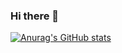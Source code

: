 ### Hi there 👋

[![Anurag's GitHub stats](https://github-readme-stats.vercel.app/apiclarapmorais=anuraghazra)](https://github.com/anuraghazra/github-readme-stats)
